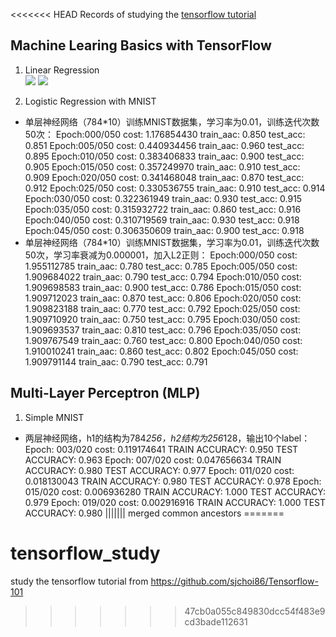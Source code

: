 <<<<<<< HEAD
Records of studying the [tensorflow tutorial](https://github.com/sjchoi86/Tensorflow-101)
<br>
## Machine Learing Basics with TensorFlow
1. Linear Regression <br>
![](https://github.com/ddddwy/tensorflow_study/raw/master/images/linear_regression1.png)
![](https://github.com/ddddwy/tensorflow_study/raw/master/images/linear_regression2.png)

2. Logistic Regression with MNIST
* 单层神经网络（784*10）训练MNIST数据集，学习率为0.01，训练迭代次数50次：
		Epoch:000/050 cost: 1.176854430 train_aac: 0.850 test_acc: 0.851
		Epoch:005/050 cost: 0.440934456 train_aac: 0.960 test_acc: 0.895
		Epoch:010/050 cost: 0.383406833 train_aac: 0.900 test_acc: 0.905
		Epoch:015/050 cost: 0.357249970 train_aac: 0.910 test_acc: 0.909
		Epoch:020/050 cost: 0.341468048 train_aac: 0.870 test_acc: 0.912
		Epoch:025/050 cost: 0.330536755 train_aac: 0.910 test_acc: 0.914
		Epoch:030/050 cost: 0.322361949 train_aac: 0.930 test_acc: 0.915
		Epoch:035/050 cost: 0.315932722 train_aac: 0.860 test_acc: 0.916
		Epoch:040/050 cost: 0.310719569 train_aac: 0.930 test_acc: 0.918
		Epoch:045/050 cost: 0.306350609 train_aac: 0.900 test_acc: 0.918
* 单层神经网络（784*10）训练MNIST数据集，学习率为0.01，训练迭代次数50次，学习率衰减为0.000001，加入L2正则：
		Epoch:000/050 cost: 1.955112785 train_aac: 0.780 test_acc: 0.785
		Epoch:005/050 cost: 1.909684022 train_aac: 0.790 test_acc: 0.794
		Epoch:010/050 cost: 1.909698583 train_aac: 0.900 test_acc: 0.786
		Epoch:015/050 cost: 1.909712023 train_aac: 0.870 test_acc: 0.806
		Epoch:020/050 cost: 1.909823188 train_aac: 0.770 test_acc: 0.792
		Epoch:025/050 cost: 1.909710920 train_aac: 0.750 test_acc: 0.795
		Epoch:030/050 cost: 1.909693537 train_aac: 0.810 test_acc: 0.796
		Epoch:035/050 cost: 1.909767549 train_aac: 0.760 test_acc: 0.800
		Epoch:040/050 cost: 1.910010241 train_aac: 0.860 test_acc: 0.802
		Epoch:045/050 cost: 1.909791144 train_aac: 0.790 test_acc: 0.791

## Multi-Layer Perceptron (MLP)
1. Simple MNIST
* 两层神经网络，h1的结构为784*256，h2结构为256*128，输出10个label：
		Epoch: 003/020 cost: 0.119174641
		TRAIN ACCURACY: 0.950
		TEST ACCURACY: 0.963
		Epoch: 007/020 cost: 0.047656634
		TRAIN ACCURACY: 0.980
		TEST ACCURACY: 0.977
		Epoch: 011/020 cost: 0.018130043
		TRAIN ACCURACY: 0.980
		TEST ACCURACY: 0.978
		Epoch: 015/020 cost: 0.006936280
		TRAIN ACCURACY: 1.000
		TEST ACCURACY: 0.979
		Epoch: 019/020 cost: 0.002916916
		TRAIN ACCURACY: 1.000
		TEST ACCURACY: 0.980
||||||| merged common ancestors
=======
# tensorflow_study
study the tensorflow tutorial from https://github.com/sjchoi86/Tensorflow-101
>>>>>>> 47cb0a055c849830dcc54f483e9cd3bade112631
